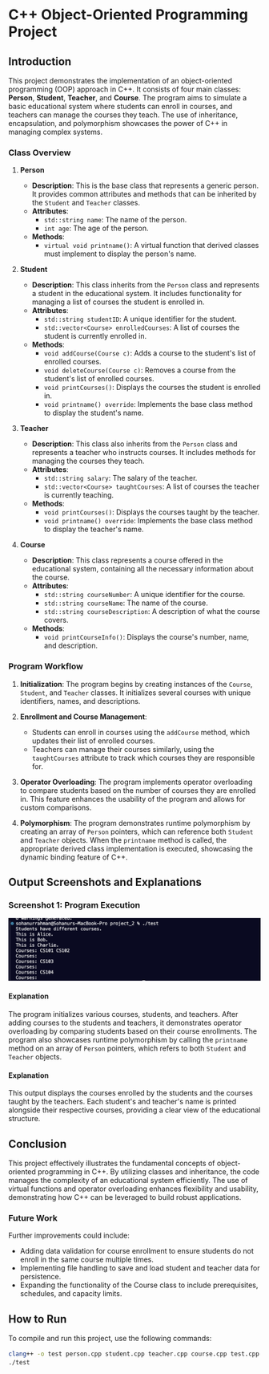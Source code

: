 # C++ Object-Oriented Programming Project

## Introduction

This project demonstrates the implementation of an object-oriented programming (OOP) approach in C++. It consists of four main classes: **Person**, **Student**, **Teacher**, and **Course**. The program aims to simulate a basic educational system where students can enroll in courses, and teachers can manage the courses they teach. The use of inheritance, encapsulation, and polymorphism showcases the power of C++ in managing complex systems.

### Class Overview

1. **Person**
   - **Description**: This is the base class that represents a generic person. It provides common attributes and methods that can be inherited by the `Student` and `Teacher` classes.
   - **Attributes**:
     - `std::string name`: The name of the person.
     - `int age`: The age of the person.
   - **Methods**:
     - `virtual void printname()`: A virtual function that derived classes must implement to display the person's name.

2. **Student**
   - **Description**: This class inherits from the `Person` class and represents a student in the educational system. It includes functionality for managing a list of courses the student is enrolled in.
   - **Attributes**:
     - `std::string studentID`: A unique identifier for the student.
     - `std::vector<Course> enrolledCourses`: A list of courses the student is currently enrolled in.
   - **Methods**:
     - `void addCourse(Course c)`: Adds a course to the student's list of enrolled courses.
     - `void deleteCourse(Course c)`: Removes a course from the student's list of enrolled courses.
     - `void printCourses()`: Displays the courses the student is enrolled in.
     - `void printname() override`: Implements the base class method to display the student's name.

3. **Teacher**
   - **Description**: This class also inherits from the `Person` class and represents a teacher who instructs courses. It includes methods for managing the courses they teach.
   - **Attributes**:
     - `std::string salary`: The salary of the teacher.
     - `std::vector<Course> taughtCourses`: A list of courses the teacher is currently teaching.
   - **Methods**:
     - `void printCourses()`: Displays the courses taught by the teacher.
     - `void printname() override`: Implements the base class method to display the teacher's name.

4. **Course**
   - **Description**: This class represents a course offered in the educational system, containing all the necessary information about the course.
   - **Attributes**:
     - `std::string courseNumber`: A unique identifier for the course.
     - `std::string courseName`: The name of the course.
     - `std::string courseDescription`: A description of what the course covers.
   - **Methods**:
     - `void printCourseInfo()`: Displays the course's number, name, and description.

### Program Workflow

1. **Initialization**: The program begins by creating instances of the `Course`, `Student`, and `Teacher` classes. It initializes several courses with unique identifiers, names, and descriptions.

2. **Enrollment and Course Management**:
   - Students can enroll in courses using the `addCourse` method, which updates their list of enrolled courses.
   - Teachers can manage their courses similarly, using the `taughtCourses` attribute to track which courses they are responsible for.

3. **Operator Overloading**: The program implements operator overloading to compare students based on the number of courses they are enrolled in. This feature enhances the usability of the program and allows for custom comparisons.

4. **Polymorphism**: The program demonstrates runtime polymorphism by creating an array of `Person` pointers, which can reference both `Student` and `Teacher` objects. When the `printname` method is called, the appropriate derived class implementation is executed, showcasing the dynamic binding feature of C++.

## Output Screenshots and Explanations

### Screenshot 1: Program Execution

![Program Output](output.png) 

#### Explanation

The program initializes various courses, students, and teachers. After adding courses to the students and teachers, it demonstrates operator overloading by comparing students based on their course enrollments. The program also showcases runtime polymorphism by calling the `printname` method on an array of `Person` pointers, which refers to both `Student` and `Teacher` objects.


#### Explanation

This output displays the courses enrolled by the students and the courses taught by the teachers. Each student's and teacher's name is printed alongside their respective courses, providing a clear view of the educational structure.

## Conclusion

This project effectively illustrates the fundamental concepts of object-oriented programming in C++. By utilizing classes and inheritance, the code manages the complexity of an educational system efficiently. The use of virtual functions and operator overloading enhances flexibility and usability, demonstrating how C++ can be leveraged to build robust applications.

### Future Work

Further improvements could include:
- Adding data validation for course enrollment to ensure students do not enroll in the same course multiple times.
- Implementing file handling to save and load student and teacher data for persistence.
- Expanding the functionality of the Course class to include prerequisites, schedules, and capacity limits.

## How to Run

To compile and run this project, use the following commands:

```bash
clang++ -o test person.cpp student.cpp teacher.cpp course.cpp test.cpp
./test
